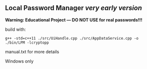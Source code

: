## Local Password Manager *very early version*

**Warning: Educational Project — DO NOT USE for real passwords!!!**

build with: 
```
g++ -std=c++11 ./src/UiHandle.cpp ./src/AppDataService.cpp -o ./bin/LPM -lcryptopp
```

manual.txt for more details

Windows only

